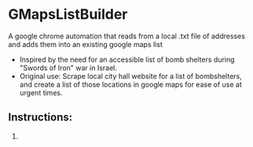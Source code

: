 # GMapsListBuilder
A google chrome automation that reads from a local .txt file of addresses and adds them into an existing google maps list
* Inspired by the need for an accessible list of bomb shelters during "Swords of Iron" war in Israel.
* Original use: Scrape local city hall website for a list of bombshelters, and create a list of those locations in google maps for ease of use at urgent times.
## Instructions:
  1.  

